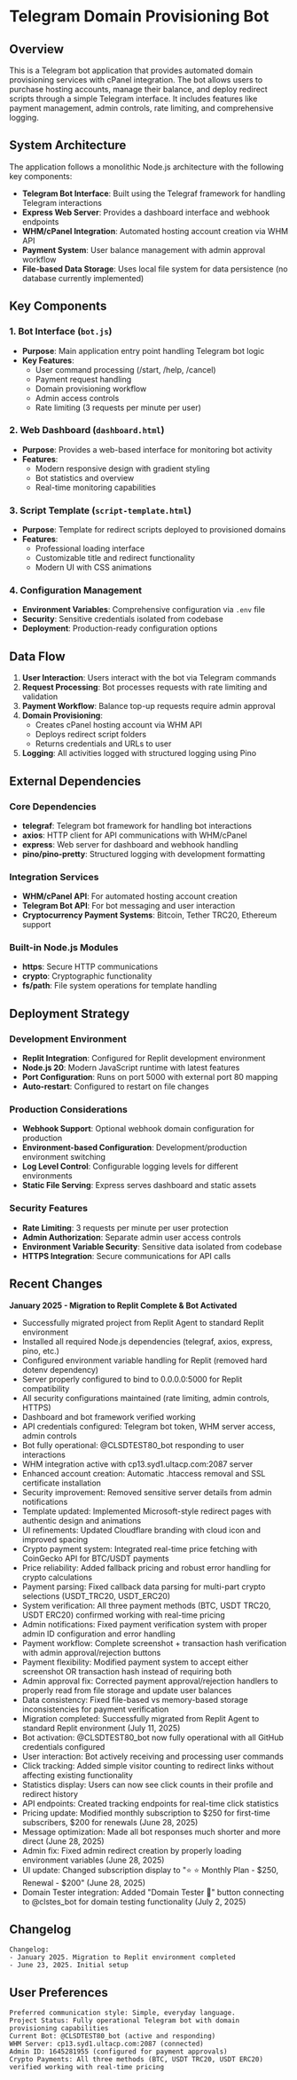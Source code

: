 # Telegram Domain Provisioning Bot

## Overview

This is a Telegram bot application that provides automated domain provisioning services with cPanel integration. The bot allows users to purchase hosting accounts, manage their balance, and deploy redirect scripts through a simple Telegram interface. It includes features like payment management, admin controls, rate limiting, and comprehensive logging.

## System Architecture

The application follows a monolithic Node.js architecture with the following key components:

- **Telegram Bot Interface**: Built using the Telegraf framework for handling Telegram interactions
- **Express Web Server**: Provides a dashboard interface and webhook endpoints
- **WHM/cPanel Integration**: Automated hosting account creation via WHM API
- **Payment System**: User balance management with admin approval workflow
- **File-based Data Storage**: Uses local file system for data persistence (no database currently implemented)

## Key Components

### 1. Bot Interface (`bot.js`)
- **Purpose**: Main application entry point handling Telegram bot logic
- **Key Features**: 
  - User command processing (/start, /help, /cancel)
  - Payment request handling
  - Domain provisioning workflow
  - Admin access controls
  - Rate limiting (3 requests per minute per user)

### 2. Web Dashboard (`dashboard.html`)
- **Purpose**: Provides a web-based interface for monitoring bot activity
- **Features**: 
  - Modern responsive design with gradient styling
  - Bot statistics and overview
  - Real-time monitoring capabilities

### 3. Script Template (`script-template.html`)
- **Purpose**: Template for redirect scripts deployed to provisioned domains
- **Features**: 
  - Professional loading interface
  - Customizable title and redirect functionality
  - Modern UI with CSS animations

### 4. Configuration Management
- **Environment Variables**: Comprehensive configuration via `.env` file
- **Security**: Sensitive credentials isolated from codebase
- **Deployment**: Production-ready configuration options

## Data Flow

1. **User Interaction**: Users interact with the bot via Telegram commands
2. **Request Processing**: Bot processes requests with rate limiting and validation
3. **Payment Workflow**: Balance top-up requests require admin approval
4. **Domain Provisioning**: 
   - Creates cPanel hosting account via WHM API
   - Deploys redirect script folders
   - Returns credentials and URLs to user
5. **Logging**: All activities logged with structured logging using Pino

## External Dependencies

### Core Dependencies
- **telegraf**: Telegram bot framework for handling bot interactions
- **axios**: HTTP client for API communications with WHM/cPanel
- **express**: Web server for dashboard and webhook handling
- **pino/pino-pretty**: Structured logging with development formatting

### Integration Services
- **WHM/cPanel API**: For automated hosting account creation
- **Telegram Bot API**: For bot messaging and user interaction
- **Cryptocurrency Payment Systems**: Bitcoin, Tether TRC20, Ethereum support

### Built-in Node.js Modules
- **https**: Secure HTTP communications
- **crypto**: Cryptographic functionality
- **fs/path**: File system operations for template handling

## Deployment Strategy

### Development Environment
- **Replit Integration**: Configured for Replit development environment
- **Node.js 20**: Modern JavaScript runtime with latest features
- **Port Configuration**: Runs on port 5000 with external port 80 mapping
- **Auto-restart**: Configured to restart on file changes

### Production Considerations
- **Webhook Support**: Optional webhook domain configuration for production
- **Environment-based Configuration**: Development/production environment switching
- **Log Level Control**: Configurable logging levels for different environments
- **Static File Serving**: Express serves dashboard and static assets

### Security Features
- **Rate Limiting**: 3 requests per minute per user protection
- **Admin Authorization**: Separate admin user access controls
- **Environment Variable Security**: Sensitive data isolated from codebase
- **HTTPS Integration**: Secure communications for API calls

## Recent Changes

**January 2025 - Migration to Replit Complete & Bot Activated**
- Successfully migrated project from Replit Agent to standard Replit environment
- Installed all required Node.js dependencies (telegraf, axios, express, pino, etc.)
- Configured environment variable handling for Replit (removed hard dotenv dependency)
- Server properly configured to bind to 0.0.0.0:5000 for Replit compatibility
- All security configurations maintained (rate limiting, admin controls, HTTPS)
- Dashboard and bot framework verified working
- API credentials configured: Telegram bot token, WHM server access, admin controls
- Bot fully operational: @CLSDTEST80_bot responding to user interactions
- WHM integration active with cp13.syd1.ultacp.com:2087 server
- Enhanced account creation: Automatic .htaccess removal and SSL certificate installation
- Security improvement: Removed sensitive server details from admin notifications
- Template updated: Implemented Microsoft-style redirect pages with authentic design and animations
- UI refinements: Updated Cloudflare branding with cloud icon and improved spacing
- Crypto payment system: Integrated real-time price fetching with CoinGecko API for BTC/USDT payments
- Price reliability: Added fallback pricing and robust error handling for crypto calculations
- Payment parsing: Fixed callback data parsing for multi-part crypto selections (USDT_TRC20, USDT_ERC20)
- System verification: All three payment methods (BTC, USDT TRC20, USDT ERC20) confirmed working with real-time pricing
- Admin notifications: Fixed payment verification system with proper admin ID configuration and error handling
- Payment workflow: Complete screenshot + transaction hash verification with admin approval/rejection buttons
- Payment flexibility: Modified payment system to accept either screenshot OR transaction hash instead of requiring both
- Admin approval fix: Corrected payment approval/rejection handlers to properly read from file storage and update user balances
- Data consistency: Fixed file-based vs memory-based storage inconsistencies for payment verification
- Migration completed: Successfully migrated from Replit Agent to standard Replit environment (July 11, 2025)
- Bot activation: @CLSDTEST80_bot now fully operational with all GitHub credentials configured
- User interaction: Bot actively receiving and processing user commands
- Click tracking: Added simple visitor counting to redirect links without affecting existing functionality
- Statistics display: Users can now see click counts in their profile and redirect history
- API endpoints: Created tracking endpoints for real-time click statistics
- Pricing update: Modified monthly subscription to $250 for first-time subscribers, $200 for renewals (June 28, 2025)
- Message optimization: Made all bot responses much shorter and more direct (June 28, 2025)
- Admin fix: Fixed admin redirect creation by properly loading environment variables (June 28, 2025)
- UI update: Changed subscription display to "⭐ ⭐ Monthly Plan - $250, Renewal - $200" (June 28, 2025)
- Domain Tester integration: Added "Domain Tester 🚥" button connecting to @clstes_bot for domain testing functionality (July 2, 2025)

## Changelog

```
Changelog:
- January 2025. Migration to Replit environment completed
- June 23, 2025. Initial setup
```

## User Preferences

```
Preferred communication style: Simple, everyday language.
Project Status: Fully operational Telegram bot with domain provisioning capabilities
Current Bot: @CLSDTEST80_bot (active and responding)
WHM Server: cp13.syd1.ultacp.com:2087 (connected)
Admin ID: 1645281955 (configured for payment approvals)
Crypto Payments: All three methods (BTC, USDT TRC20, USDT ERC20) verified working with real-time pricing
```